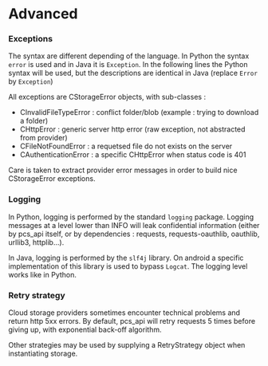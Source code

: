 Advanced
========

### Exceptions

The syntax are different depending of the language. In Python the syntax `error` is used and in Java it is `Exception`.
In the following lines the Python syntax will be used, but the descriptions are identical in Java (replace `Error` by `Exception`)

All exceptions are CStorageError objects, with sub-classes :
- CInvalidFileTypeError : conflict folder/blob (example : trying to download a folder)
- CHttpError : generic server http error (raw exception, not abstracted from provider)
- CFileNotFoundError : a requetsed file do not exists on the server
- CAuthenticationError : a specific CHttpError when status code is 401

Care is taken to extract provider error messages in order to build nice CStorageError exceptions.

### Logging

In Python, logging is performed by the standard `logging` package. Logging messages at a level lower than INFO
will leak confidential information (either by pcs_api itself, or by dependencies : requests, requests-oauthlib, oauthlib, urllib3, httplib...).

In Java, logging is performed by the `slf4j` library.
On android a specific implementation of this library is used to bypass `Logcat`. The logging level works like in Python.


### Retry strategy

Cloud storage providers sometimes encounter technical problems and return http 5xx errors.
By default, pcs_api will retry requests 5 times before giving up, with exponential back-off algorithm.

Other strategies may be used by supplying a RetryStrategy object when instantiating storage.
